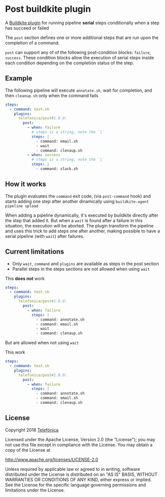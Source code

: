 # Post buildkite plugin

A [Buildkite plugin](https://buildkite.com/docs/agent/v3/plugins) for
running pipeline **serial** steps conditionally when a step has succeed
or failed

The `post` section defines one or more additional steps that are run upon
the completion of a command.

`post` can support any of of the following post-condition blocks: `failure`, `success`.
These condition blocks allow the execution of serial steps inside each condition
depending on the completion status of the step.

## Example

The following pipeline will execute `annotate.sh`, wait for completion, and then `cleanup.sh` only when the command fails

```yml
steps:
  - command: test.sh
    plugins:
      telefonica/post#1.0.0:
        post:
          - when: failure
            # steps is a string, note the `|`
            steps: |
              - command: email.sh
              - wait
              - command: clenaup.sh
          - when: success
            # steps is a string, note the `|`
            steps: |
              - command: slack.sh
```

## How it works

The plugin evaluates the `command` exit code, (via `post-command` hook) and starts
adding one step after another dinamically using `buildkite-agent pipeline upload`

When adding a pipeline dynamically, it's executed by buildkite
directly after the step that added it.
But when a `wait` is found after a failure in this situation,
the execution will be aborted.
The plugin transform the pipeline and uses this trick to add
steps one after another, making possible to have a serial
pipeline (with `wait`) after failures.

## Current limitations

- Only `wait`, `command` and `plugins` are available as steps in the post section
- Parallel steps in the steps sections are not allowed when using `wait`

This **does not** work

```yml
steps:
  - command: test.sh
    plugins:
      telefonica/post#1.0.0:
        post:
          - when: failure
            steps: |
              - command: annotate.sh
              - command: email.sh
              - wait
              - command: clenaup.sh
```

But are allowed when not using `wait`

This work

```yml
steps:
  - command: test.sh
    plugins:
      telefonica/post#1.0.0:
        post:
          - when: failure
            steps: |
              - command: annotate.sh
              - command: email.sh
              - command: clenaup.sh
```

## License

Copyright 2018 [Telefónica](http://www.telefonica.com)

Licensed under the Apache License, Version 2.0 (the "License"); you may not use this file except in compliance with the License. You may obtain a copy of the License at

http://www.apache.org/licenses/LICENSE-2.0

Unless required by applicable law or agreed to in writing, software distributed under the License is distributed on an "AS IS" BASIS, WITHOUT WARRANTIES OR CONDITIONS OF ANY KIND, either express or implied. See the License for the specific language governing permissions and limitations under the License.
